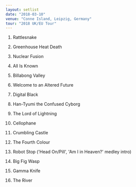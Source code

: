 ```yaml
---
layout: setlist
date: "2018-03-10"
venue: "Conne Island, Leipzig, Germany"
tour: "2018 UK/EU Tour"
---
```



 1. Rattlesnake

 2. Greenhouse Heat Death

 3. Nuclear Fusion

 4. All Is Known

 5. Billabong Valley

 6. Welcome to an Altered Future

 7. Digital Black

 8. Han-Tyumi the Confused Cyborg

 9. The Lord of Lightning

10. Cellophane

11. Crumbling Castle

12. The Fourth Colour

13. Robot Stop
    ('Head On/Pill', 'Am I in Heaven?' medley intro)

14. Big Fig Wasp

15. Gamma Knife

16. The River


